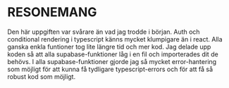 # RESONEMANG

Den här uppgiften var svårare än vad jag trodde i början. Auth och conditional rendering i typescript känns mycket klumpigare än i react. Alla ganska enkla funtioner tog lite längre tid och mer kod. Jag delade upp koden så att alla supabase-funktioner låg i en fil och importerades dit de behövs. I alla supabase-funktioner gjorde jag så mycket error-hantering som möjligt för att kunna få tydligare typescript-errors och för att få så robust kod som möjligt.
